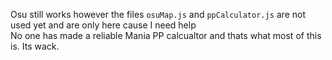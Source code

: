 Osu still works however the files `osuMap.js` and `ppCalculator.js` are not used yet and are only here cause I need 
help   
No one has made a reliable Mania PP calcualtor and thats what most of this is. Its wack.